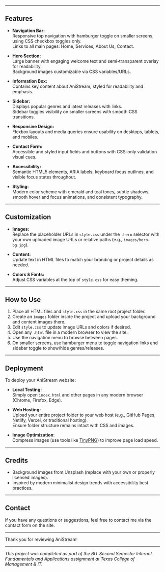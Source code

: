 
---

## Features

- **Navigation Bar:**  
  Responsive top navigation with hamburger toggle on smaller screens, using CSS checkbox toggles only.  
  Links to all main pages: Home, Services, About Us, Contact.

- **Hero Section:**  
  Large banner with engaging welcome text and semi-transparent overlay for readability.  
  Background images customizable via CSS variables/URLs.

- **Information Box:**  
  Contains key content about AniStream, styled for readability and emphasis.

- **Sidebar:**  
  Displays popular genres and latest releases with links.  
  Sidebar toggles visibility on smaller screens with smooth CSS transitions.

- **Responsive Design:**  
  Flexbox layouts and media queries ensure usability on desktops, tablets, and mobiles.

- **Contact Form:**  
  Accessible and styled input fields and buttons with CSS-only validation visual cues.

- **Accessibility:**  
  Semantic HTML5 elements, ARIA labels, keyboard focus outlines, and visible focus states throughout.

- **Styling:**  
  Modern color scheme with emerald and teal tones, subtle shadows, smooth hover and focus animations, and consistent typography.

---

## Customization

- **Images:**  
  Replace the placeholder URLs in `style.css` under the `.hero` selector with your own uploaded image URLs or relative paths (e.g., `images/hero-bg.jpg`).  

- **Content:**  
  Update text in HTML files to match your branding or project details as needed.

- **Colors & Fonts:**  
  Adjust CSS variables at the top of `style.css` for easy theming.

---

## How to Use

1. Place all HTML files and `style.css` in the same root project folder.
2. Create an `images` folder inside the project and upload your background and content images there.
3. Edit `style.css` to update image URLs and colors if desired.
4. Open any `.html` file in a modern browser to view the site.
5. Use the navigation menu to browse between pages.
6. On smaller screens, use hamburger menu to toggle navigation links and sidebar toggle to show/hide genres/releases.

---

## Deployment

To deploy your AniStream website:

- **Local Testing:**  
  Simply open `index.html` and other pages in any modern browser (Chrome, Firefox, Edge).

- **Web Hosting:**  
  Upload your entire project folder to your web host (e.g., GitHub Pages, Netlify, Vercel, or traditional hosting).  
  Ensure folder structure remains intact with CSS and images.

- **Image Optimization:**  
  Compress images (use tools like [TinyPNG](https://tinypng.com/)) to improve page load speed.

---

## Credits

- Background images from Unsplash (replace with your own or properly licensed images).
- Inspired by modern minimalist design trends with accessibility best practices.

---

## Contact

If you have any questions or suggestions, feel free to contact me via the contact form on the site.

---

Thank you for reviewing AniStream!

---

*This project was completed as part of the BIT Second Semester Internet Fundamentals and Applications assignment at Texas College of Management & IT.*
